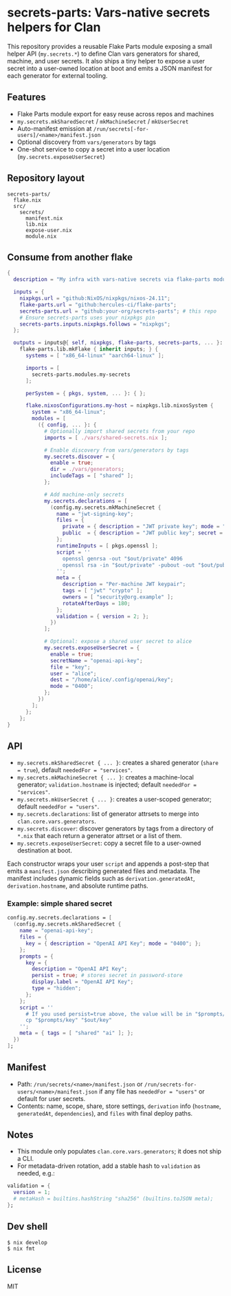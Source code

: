 # secrets-parts: Vars-native secrets helpers for Clan

This repository provides a reusable Flake Parts module exposing a small helper API (`my.secrets.*`) to define Clan vars generators for shared, machine, and user secrets. It also ships a tiny helper to expose a user secret into a user-owned location at boot and emits a JSON manifest for each generator for external tooling.

## Features

- Flake Parts module export for easy reuse across repos and machines
- `my.secrets.mkSharedSecret` / `mkMachineSecret` / `mkUserSecret`
- Auto-manifest emission at `/run/secrets[-for-users]/<name>/manifest.json`
- Optional discovery from `vars/generators` by tags
- One-shot service to copy a secret into a user location (`my.secrets.exposeUserSecret`)

## Repository layout

```
secrets-parts/
  flake.nix
  src/
    secrets/
      manifest.nix
      lib.nix
      expose-user.nix
      module.nix
```

## Consume from another flake

```nix
{
  description = "My infra with vars-native secrets via flake-parts module";

  inputs = {
    nixpkgs.url = "github:NixOS/nixpkgs/nixos-24.11";
    flake-parts.url = "github:hercules-ci/flake-parts";
    secrets-parts.url = "github:your-org/secrets-parts"; # this repo
    # Ensure secrets-parts uses your nixpkgs pin
    secrets-parts.inputs.nixpkgs.follows = "nixpkgs";
  };

  outputs = inputs@{ self, nixpkgs, flake-parts, secrets-parts, ... }:
    flake-parts.lib.mkFlake { inherit inputs; } {
      systems = [ "x86_64-linux" "aarch64-linux" ];

      imports = [
        secrets-parts.modules.my-secrets
      ];

      perSystem = { pkgs, system, ... }: { };

      flake.nixosConfigurations.my-host = nixpkgs.lib.nixosSystem {
        system = "x86_64-linux";
        modules = [
          ({ config, ... }: {
            # Optionally import shared secrets from your repo
            imports = [ ./vars/shared-secrets.nix ];

            # Enable discovery from vars/generators by tags
            my.secrets.discover = {
              enable = true;
              dir = ./vars/generators;
              includeTags = [ "shared" ];
            };

            # Add machine-only secrets
            my.secrets.declarations = [
              (config.my.secrets.mkMachineSecret {
                name = "jwt-signing-key";
                files = {
                  private = { description = "JWT private key"; mode = "0400"; };
                  public  = { description = "JWT public key"; secret = false; mode = "0444"; };
                };
                runtimeInputs = [ pkgs.openssl ];
                script = ''
                  openssl genrsa -out "$out/private" 4096
                  openssl rsa -in "$out/private" -pubout -out "$out/public"
                '';
                meta = {
                  description = "Per-machine JWT keypair";
                  tags = [ "jwt" "crypto" ];
                  owners = [ "security@org.example" ];
                  rotateAfterDays = 180;
                };
                validation = { version = 2; };
              })
            ];

            # Optional: expose a shared user secret to alice
            my.secrets.exposeUserSecret = {
              enable = true;
              secretName = "openai-api-key";
              file = "key";
              user = "alice";
              dest = "/home/alice/.config/openai/key";
              mode = "0400";
            };
          })
        ];
      };
    };
}
```

## API

- `my.secrets.mkSharedSecret { ... }`: creates a shared generator (`share = true`), default `neededFor = "services"`.
- `my.secrets.mkMachineSecret { ... }`: creates a machine-local generator; `validation.hostname` is injected; default `neededFor = "services"`.
- `my.secrets.mkUserSecret { ... }`: creates a user-scoped generator; default `neededFor = "users"`.
- `my.secrets.declarations`: list of generator attrsets to merge into `clan.core.vars.generators`.
- `my.secrets.discover`: discover generators by tags from a directory of `*.nix` that each return a generator attrset or a list of them.
- `my.secrets.exposeUserSecret`: copy a secret file to a user-owned destination at boot.

Each constructor wraps your user `script` and appends a post-step that emits a `manifest.json` describing generated files and metadata. The manifest includes dynamic fields such as `derivation.generatedAt`, `derivation.hostname`, and absolute runtime paths.

### Example: simple shared secret

```nix
config.my.secrets.declarations = [
  (config.my.secrets.mkSharedSecret {
    name = "openai-api-key";
    files = {
      key = { description = "OpenAI API Key"; mode = "0400"; };
    };
    prompts = {
      key = {
        description = "OpenAI API Key";
        persist = true; # stores secret in password-store
        display.label = "OpenAI API Key";
        type = "hidden";
      };
    };
    script = ''
      # If you used persist=true above, the value will be in "$prompts/key"
      cp "$prompts/key" "$out/key"
    '';
    meta = { tags = [ "shared" "ai" ]; };
  })
];
```

## Manifest

- Path: `/run/secrets/<name>/manifest.json` or `/run/secrets-for-users/<name>/manifest.json` if any file has `neededFor = "users"` or default for user secrets.
- Contents: name, scope, share, store settings, `derivation` info (`hostname`, `generatedAt`, `dependencies`), and `files` with final deploy paths.

## Notes

- This module only populates `clan.core.vars.generators`; it does not ship a CLI.
- For metadata-driven rotation, add a stable hash to `validation` as needed, e.g.:

```nix
validation = {
  version = 1;
  # metaHash = builtins.hashString "sha256" (builtins.toJSON meta);
};
```

## Dev shell

```
$ nix develop
$ nix fmt
```

## License

MIT
